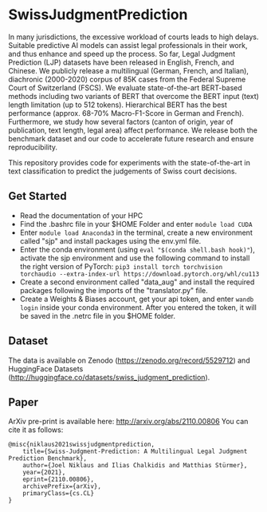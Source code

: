 # SwissJudgmentPrediction
In many jurisdictions, the excessive workload of courts leads to high delays. Suitable predictive AI models can assist legal professionals in their work, and thus enhance and speed up the process. So far, Legal Judgment Prediction (LJP) datasets have been released in English, French, and Chinese. We publicly release a multilingual (German, French, and Italian), diachronic (2000-2020) corpus of 85K cases from the Federal Supreme Court of Switzerland (FSCS). We evaluate state-of-the-art BERT-based methods including two variants of BERT that overcome the BERT input (text) length limitation (up to 512 tokens). Hierarchical BERT has the best performance (approx. 68-70% Macro-F1-Score in German and French). Furthermore, we study how several factors (canton of origin, year of publication, text length, legal area) affect performance. We release both the benchmark dataset and our code to accelerate future research and ensure reproducibility.

This repository provides code for experiments with the state-of-the-art in text classification to predict the judgements of Swiss court decisions.

## Get Started
* Read the documentation of your HPC
* Find the .bashrc file in your $HOME Folder and enter `module load CUDA`
* Enter `module load Anaconda3` in the terminal, create a new environment called "sjp" and install packages using the env.yml file.
* Enter the conda environment (using `eval "$(conda shell.bash hook)"`), activate the sjp environment and use the following command to install the right version of PyTorch: `pip3 install torch torchvision torchaudio --extra-index-url https://download.pytorch.org/whl/cu113`
* Create a second environment called "data_aug" and install the required packages following the imports of the "translator.py" file.
* Create a Weights & Biases account, get your api token, and enter `wandb login` inside your conda environment. After you entered the token, it will be saved in the .netrc file in you $HOME folder.

## Dataset
The data is available on Zenodo (https://zenodo.org/record/5529712) and HuggingFace Datasets (http://huggingface.co/datasets/swiss_judgment_prediction). 

## Paper
ArXiv pre-print is available here: http://arxiv.org/abs/2110.00806
You can cite it as follows: 

    @misc{niklaus2021swissjudgmentprediction,
        title={Swiss-Judgment-Prediction: A Multilingual Legal Judgment Prediction Benchmark},
        author={Joel Niklaus and Ilias Chalkidis and Matthias Stürmer},
        year={2021},
        eprint={2110.00806},
        archivePrefix={arXiv},
        primaryClass={cs.CL}
    }
